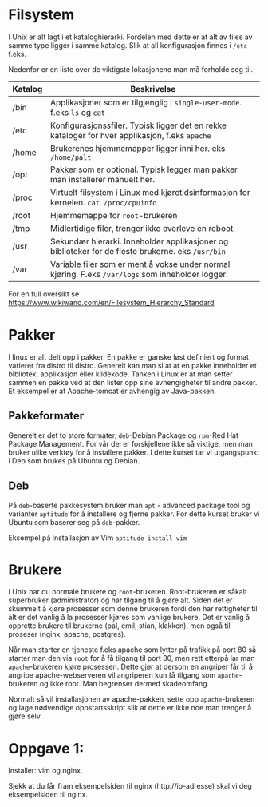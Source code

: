 # Filsystem

I Unix er alt lagt i et kataloghierarki. Fordelen med dette er at alt av files
av samme type ligger i samme katalog. Slik at all konfigurasjon finnes i `/etc` f.eks.

Nedenfor er en liste over de viktigste lokasjonene man må forholde seg til.

|Katalog|Beskrivelse|
|-------|-----------|
|/bin   |Applikasjoner som er tilgjenglig i `single-user-mode`. f.eks `ls` og `cat`|
|/etc   |Konfigurasjonssfiler. Typisk ligger det en rekke kataloger for hver applikasjon, f.eks `apache`|
|/home |Brukerenes hjemmemapper ligger inni her. eks `/home/palt`|
|/opt   |Pakker som er optional. Typisk legger man pakker man installerer manuelt her.|
|/proc  | Virtuelt filsystem i Linux med kjøretidsinformasjon for kernelen. `cat /proc/cpuinfo`|
|/root  |Hjemmemappe for `root`-brukeren|
|/tmp   |Midlertidige filer, trenger ikke overleve en reboot.|
|/usr   |Sekundær hierarki. Inneholder applikasjoner og biblioteker for de fleste brukerne. eks `/usr/bin`|
|/var   | Variable filer som er ment å vokse under normal kjøring. F.eks `/var/logs` som inneholder logger.

For en full oversikt se https://www.wikiwand.com/en/Filesystem_Hierarchy_Standard

# Pakker
I linux er alt delt opp i pakker. En pakke er ganske løst definiert og format varierer fra distro til distro. Generelt kan man si at at en pakke inneholder et bibliotek, applikasjon eller kildekode. Tanken i Linux er at man setter sammen en pakke ved at den lister opp sine avhengigheter til andre pakker. Et eksempel er at Apache-tomcat er avhengig av Java-pakken.

## Pakkeformater
Generelt er det to store formater, `deb`-Debian Package og `rpm`-Red Hat Package Management. For vår del er forskjellene ikke så viktige, men man bruker ulike verktøy for å installere pakker. I dette kurset tar vi utgangspunkt i Deb som brukes på Ubuntu og Debian.

## Deb
På `deb`-baserte pakkesystem bruker man `apt` - advanced package tool og varianter `aptitude` for å installere og fjerne pakker. For dette kurset bruker vi Ubuntu som baserer seg på `deb`-pakker.

Eksempel på installasjon av Vim `aptitude install vim`

# Brukere
I Unix har du normale brukere og `root`-brukeren. Root-brukeren er såkalt superbruker (administrator) og har tilgang til å gjøre alt. Siden det er skummelt å kjøre prosesser som denne brukeren fordi den har rettigheter til alt er det vanlig å la prosesser kjøres som vanlige brukere. Det er vanlig å opprette brukere til brukerne (pal, emil, stian, klakken), men også til proseser (nginx, apache, postgres).

Når man starter en tjeneste f.eks apache som lytter på trafikk på port 80 så starter man den via `root` for å få tilgang til port 80, men rett etterpå lar man `apache`-brukeren kjøre prosessen. Dette gjør at dersom en angriper får til å angripe apache-webserveren vil angriperen kun få tilgang som `apache`-brukeren og ikke root. Man begrenser dermed skadeomfang.

Normalt så vil installasjonen av apache-pakken, sette opp `apache`-brukeren og lage nødvendige oppstartsskript slik at dette er ikke noe man trenger å gjøre selv.

# Oppgave 1:
Installer: vim og nginx.

Sjekk at du får fram eksempelsiden til nginx (http://ip-adresse) skal vi deg eksempelsiden til nginx.
